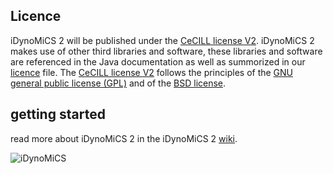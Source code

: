 ## Licence

iDynoMiCS 2 will be published under the [CeCILL license V2](http://www.cecill.info/index.en.html). iDynoMiCS 2 makes use of other third libraries and software, these libraries and software are referenced in the Java documentation as well as summorized in our [licence](LICENCE) file. The [CeCILL license V2](http://www.cecill.info/index.en.html) follows the principles of the [GNU general public license (GPL)](http://www.gnu.org/licenses/gpl-3.0.en.html) and of the [BSD license](https://opensource.org/licenses/BSD-3-Clause).

## getting started
read more about iDynoMiCS 2 in the iDynoMiCS 2 [wiki](https://github.com/kreft/iDynoMiCS-2/wiki).

![iDynoMiCS](icons/iDynoMiCS_logo.gif)
